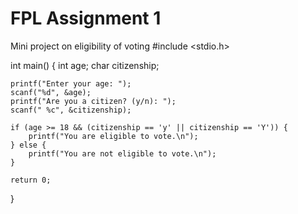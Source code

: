 # FPL Assignment 1 
Mini project on eligibility of voting
#include <stdio.h>

int main() {
    int age;
    char citizenship;

    printf("Enter your age: ");
    scanf("%d", &age);
    printf("Are you a citizen? (y/n): ");
    scanf(" %c", &citizenship);

    if (age >= 18 && (citizenship == 'y' || citizenship == 'Y')) {
        printf("You are eligible to vote.\n");
    } else {
        printf("You are not eligible to vote.\n");
    }

    return 0;
}
